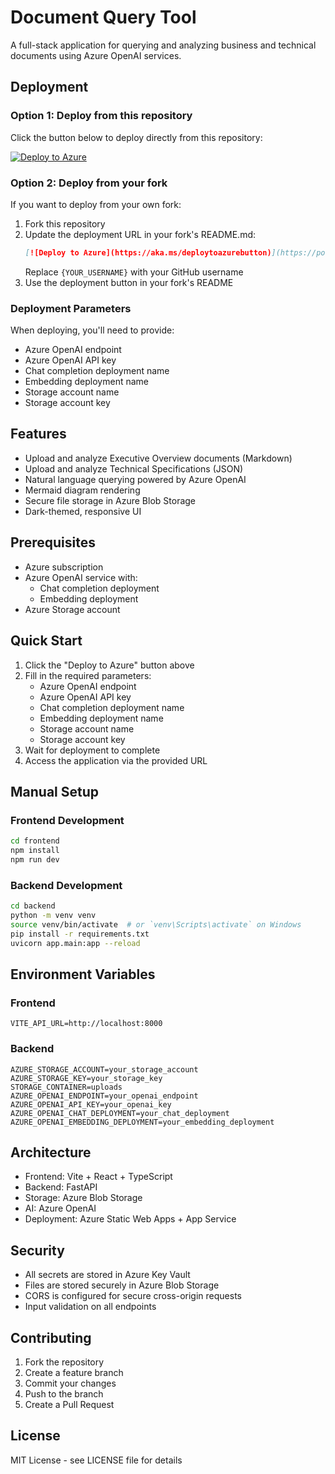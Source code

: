 # Document Query Tool

A full-stack application for querying and analyzing business and technical documents using Azure OpenAI services.

## Deployment

### Option 1: Deploy from this repository

Click the button below to deploy directly from this repository:

[![Deploy to Azure](https://aka.ms/deploytoazurebutton)](https://portal.azure.com/#create/Microsoft.Template/uri/https%3A%2F%2Fraw.githubusercontent.com%2Fcb-kozel%2Fcb-query-azure%2Fmain%2Fazure%2Fmain.bicep)

### Option 2: Deploy from your fork

If you want to deploy from your own fork:

1. Fork this repository
2. Update the deployment URL in your fork's README.md:
   ```markdown
   [![Deploy to Azure](https://aka.ms/deploytoazurebutton)](https://portal.azure.com/#create/Microsoft.Template/uri/https%3A%2F%2Fraw.githubusercontent.com%2F{YOUR_USERNAME}%2Fcb-query-azure%2Fmain%2Fazure%2Fmain.bicep)
   ```
   Replace `{YOUR_USERNAME}` with your GitHub username
3. Use the deployment button in your fork's README

### Deployment Parameters

When deploying, you'll need to provide:

- Azure OpenAI endpoint
- Azure OpenAI API key
- Chat completion deployment name
- Embedding deployment name
- Storage account name
- Storage account key

## Features

- Upload and analyze Executive Overview documents (Markdown)
- Upload and analyze Technical Specifications (JSON)
- Natural language querying powered by Azure OpenAI
- Mermaid diagram rendering
- Secure file storage in Azure Blob Storage
- Dark-themed, responsive UI

## Prerequisites

- Azure subscription
- Azure OpenAI service with:
  - Chat completion deployment
  - Embedding deployment
- Azure Storage account

## Quick Start

1. Click the "Deploy to Azure" button above
2. Fill in the required parameters:
   - Azure OpenAI endpoint
   - Azure OpenAI API key
   - Chat completion deployment name
   - Embedding deployment name
   - Storage account name
   - Storage account key
3. Wait for deployment to complete
4. Access the application via the provided URL

## Manual Setup

### Frontend Development

```bash
cd frontend
npm install
npm run dev
```

### Backend Development

```bash
cd backend
python -m venv venv
source venv/bin/activate  # or `venv\Scripts\activate` on Windows
pip install -r requirements.txt
uvicorn app.main:app --reload
```

## Environment Variables

### Frontend

```env
VITE_API_URL=http://localhost:8000
```

### Backend

```env
AZURE_STORAGE_ACCOUNT=your_storage_account
AZURE_STORAGE_KEY=your_storage_key
STORAGE_CONTAINER=uploads
AZURE_OPENAI_ENDPOINT=your_openai_endpoint
AZURE_OPENAI_API_KEY=your_openai_key
AZURE_OPENAI_CHAT_DEPLOYMENT=your_chat_deployment
AZURE_OPENAI_EMBEDDING_DEPLOYMENT=your_embedding_deployment
```

## Architecture

- Frontend: Vite + React + TypeScript
- Backend: FastAPI
- Storage: Azure Blob Storage
- AI: Azure OpenAI
- Deployment: Azure Static Web Apps + App Service

## Security

- All secrets are stored in Azure Key Vault
- Files are stored securely in Azure Blob Storage
- CORS is configured for secure cross-origin requests
- Input validation on all endpoints

## Contributing

1. Fork the repository
2. Create a feature branch
3. Commit your changes
4. Push to the branch
5. Create a Pull Request

## License

MIT License - see LICENSE file for details
